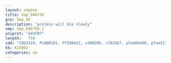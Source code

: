 ```yaml
---
layout: smgene
title: Smp_046750
grp: Smp_04
description: "protein will die slowly"
smp: Smp_046750.1
uniprot: "G4VCN7"
length:   750
cdd: "COG2319, PLN00181, PTZ00421, cd00200, cl02567, pfam00400, pfam11715, smart00320"
kk: K14963
categories: sm
---
```

